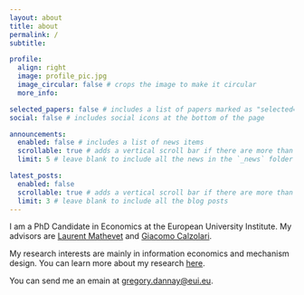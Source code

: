 ```yaml
---
layout: about
title: about
permalink: /
subtitle: 

profile:
  align: right
  image: profile_pic.jpg
  image_circular: false # crops the image to make it circular
  more_info: 

selected_papers: false # includes a list of papers marked as "selected={true}"
social: false # includes social icons at the bottom of the page

announcements:
  enabled: false # includes a list of news items
  scrollable: true # adds a vertical scroll bar if there are more than 3 news items
  limit: 5 # leave blank to include all the news in the `_news` folder

latest_posts:
  enabled: false
  scrollable: true # adds a vertical scroll bar if there are more than 3 new posts items
  limit: 3 # leave blank to include all the blog posts
---
```


I am a PhD Candidate in Economics at the European University Institute. My advisors are [Laurent Mathevet](https://efs.btq.mybluehost.me/) and [Giacomo Calzolari](https://sites.google.com/view/giacomo-calzolari).

My research interests are mainly in information economics and mechanism design. You can learn more about my research [here](/research).

You can send me an emain at gregory.dannay@eui.eu.
